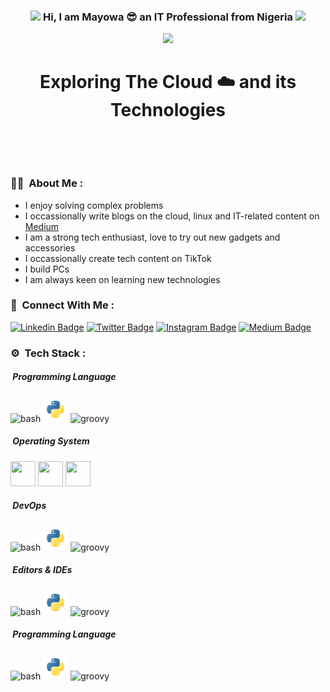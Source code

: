 <h3 align="center"> <img src="https://media.giphy.com/media/hvRJCLFzcasrR4ia7z/giphy.gif" width="25">  
  Hi, I am Mayowa 😎 an IT Professional from Nigeria
  <img src="https://cdn.countryflags.com/thumbs/nigeria/flag-round-250.png" width="20">
</h3>
<div id="header" align="center">
  <img src="https://qph.cf2.quoracdn.net/main-qimg-fd4ae59f9f6bc848b61062baebb7cb44" width="500"/>
</div>
<h1 align="center"> 
  Exploring The Cloud ☁️ and its Technologies
</h1> 
</br>
<p align="left"><img src="https://komarev.com/ghpvc/?username=mayurwaB&style=round&color=red" alt=""></p>

### :man_technologist: &nbsp;About Me :
- I enjoy solving complex problems
- I occassionally write blogs on the cloud, linux and IT-related content on [Medium](https://medium.com/@bodunwamayowa)
- I am a strong tech enthusiast, love to try out new gadgets and accessories
- I occassionally create tech content on TikTok
- I build PCs
- I am always keen on learning new technologies

### 🔗 &nbsp;Connect With Me :
  [![Linkedin Badge](https://img.shields.io/badge/-Mayowa-blue?style=flat&logo=Linkedin&logoColor=white)](https://www.linkedin.com/in/mayowa-bodunwa) [![Twitter Badge](https://img.shields.io/badge/-Mayowa-white?style=flat&logo=Twitter&logoColor=blue)](https://www.twitter.com/mayowabodunwa) [![Instagram Badge](https://img.shields.io/badge/-Mayowa-purple?style=flat&logo=Instagram&logoColor=white)](https://www.instagram.com/mayowabod) [![Medium Badge](https://img.shields.io/badge/-Mayowa-black?style=flat&logo=Medium&logoColor=white)](https://medium.com/@bodunwamayowa)

### ⚙️ &nbsp;Tech Stack :  
##### &nbsp;Programming Language 
<p align="left"><img src="https://www.vectorlogo.zone/logos/gnu_bash/gnu_bash-icon.svg" alt="bash" title="bash" title="bash" width="40" height="40"/>  <img src="https://raw.githubusercontent.com/github/explore/80688e429a7d4ef2fca1e82350fe8e3517d3494d/topics/python/python.png" alt="python" title="python" width="40" height="40"/> <img src="https://www.freeiconspng.com/thumbs/powershell-icon/powershell-icon-4.png" alt="groovy" title="groovy" width="40" height="40"/> 

##### &nbsp;Operating System 
<p align="left"><img src="https://www.shareicon.net/data/2015/09/17/102428_debian_512x512.png"  width="40" height="40"/>  <img src="https://iconape.com/wp-content/files/sj/380491/svg/380491.png" width="40" height="40"/> <img src="https://upload.wikimedia.org/wikipedia/commons/thumb/d/d8/Red_Hat_logo.svg/2560px-Red_Hat_logo.svg.png" width="40" height="40"/> 

##### &nbsp;DevOps 
<p align="left"><img src="https://www.vectorlogo.zone/logos/gnu_bash/gnu_bash-icon.svg" alt="bash" title="bash" title="bash" width="40" height="40"/>  <img src="https://raw.githubusercontent.com/github/explore/80688e429a7d4ef2fca1e82350fe8e3517d3494d/topics/python/python.png" alt="python" title="python" width="40" height="40"/> <img src="https://www.freeiconspng.com/thumbs/powershell-icon/powershell-icon-4.png" alt="groovy" title="groovy" width="40" height="40"/> 

##### &nbsp;Editors & IDEs 
<p align="left"><img src="https://www.vectorlogo.zone/logos/gnu_bash/gnu_bash-icon.svg" alt="bash" title="bash" title="bash" width="40" height="40"/>  <img src="https://raw.githubusercontent.com/github/explore/80688e429a7d4ef2fca1e82350fe8e3517d3494d/topics/python/python.png" alt="python" title="python" width="40" height="40"/> <img src="https://www.freeiconspng.com/thumbs/powershell-icon/powershell-icon-4.png" alt="groovy" title="groovy" width="40" height="40"/> 

##### &nbsp;Programming Language 
<p align="left"><img src="https://www.vectorlogo.zone/logos/gnu_bash/gnu_bash-icon.svg" alt="bash" title="bash" title="bash" width="40" height="40"/>  <img src="https://raw.githubusercontent.com/github/explore/80688e429a7d4ef2fca1e82350fe8e3517d3494d/topics/python/python.png" alt="python" title="python" width="40" height="40"/> <img src="https://www.freeiconspng.com/thumbs/powershell-icon/powershell-icon-4.png" alt="groovy" title="groovy" width="40" height="40"/> 